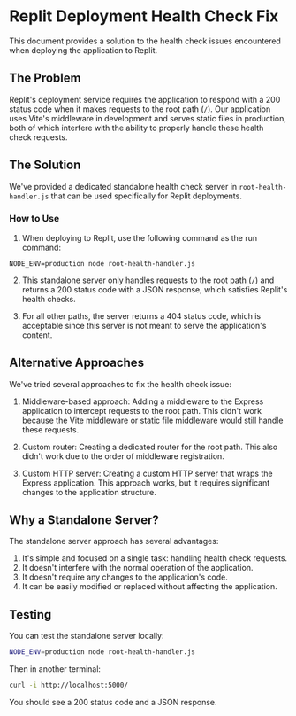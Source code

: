 # Replit Deployment Health Check Fix

This document provides a solution to the health check issues encountered when deploying the application to Replit.

## The Problem

Replit's deployment service requires the application to respond with a 200 status code when it makes requests to the root path (`/`). Our application uses Vite's middleware in development and serves static files in production, both of which interfere with the ability to properly handle these health check requests.

## The Solution

We've provided a dedicated standalone health check server in `root-health-handler.js` that can be used specifically for Replit deployments.

### How to Use

1. When deploying to Replit, use the following command as the run command:

```
NODE_ENV=production node root-health-handler.js
```

2. This standalone server only handles requests to the root path (`/`) and returns a 200 status code with a JSON response, which satisfies Replit's health checks.

3. For all other paths, the server returns a 404 status code, which is acceptable since this server is not meant to serve the application's content.

## Alternative Approaches

We've tried several approaches to fix the health check issue:

1. Middleware-based approach: Adding a middleware to the Express application to intercept requests to the root path. This didn't work because the Vite middleware or static file middleware would still handle these requests.

2. Custom router: Creating a dedicated router for the root path. This also didn't work due to the order of middleware registration.

3. Custom HTTP server: Creating a custom HTTP server that wraps the Express application. This approach works, but it requires significant changes to the application structure.

## Why a Standalone Server?

The standalone server approach has several advantages:

1. It's simple and focused on a single task: handling health check requests.
2. It doesn't interfere with the normal operation of the application.
3. It doesn't require any changes to the application's code.
4. It can be easily modified or replaced without affecting the application.

## Testing

You can test the standalone server locally:

```bash
NODE_ENV=production node root-health-handler.js
```

Then in another terminal:

```bash
curl -i http://localhost:5000/
```

You should see a 200 status code and a JSON response.